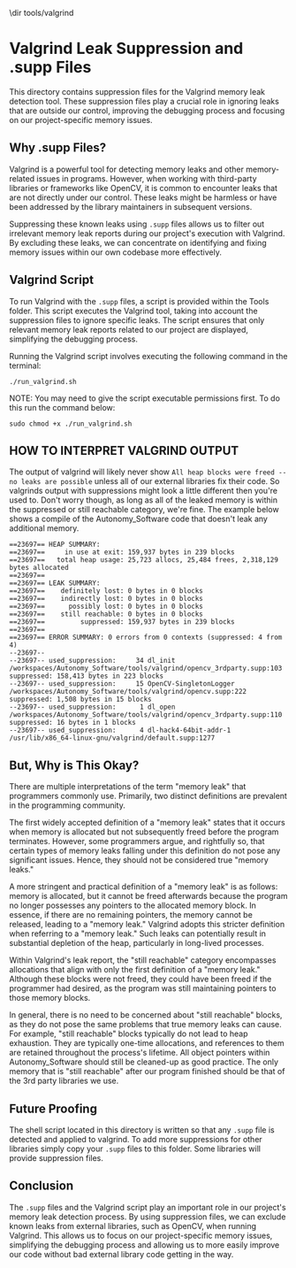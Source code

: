 \dir tools/valgrind

# Valgrind Leak Suppression and .supp Files

This directory contains suppression files for the Valgrind memory leak detection tool. These suppression files play a crucial role in ignoring leaks that are outside our control, improving the debugging process and focusing on our project-specific memory issues.

## Why .supp Files?

Valgrind is a powerful tool for detecting memory leaks and other memory-related issues in programs. However, when working with third-party libraries or frameworks like OpenCV, it is common to encounter leaks that are not directly under our control. These leaks might be harmless or have been addressed by the library maintainers in subsequent versions.

Suppressing these known leaks using `.supp` files allows us to filter out irrelevant memory leak reports during our project's execution with Valgrind. By excluding these leaks, we can concentrate on identifying and fixing memory issues within our own codebase more effectively.

## Valgrind Script

To run Valgrind with the `.supp` files, a script is provided within the Tools folder. This script executes the Valgrind tool, taking into account the suppression files to ignore specific leaks. The script ensures that only relevant memory leak reports related to our project are displayed, simplifying the debugging process.

Running the Valgrind script involves executing the following command in the terminal:

```
./run_valgrind.sh
```

NOTE: You may need to give the script executable permissions first. To do this run the command below:

```
sudo chmod +x ./run_valgrind.sh
```

## HOW TO INTERPRET VALGRIND OUTPUT

The output of valgrind will likely never show `All heap blocks were freed -- no leaks are possible` unless all of our external libraries fix their code. So valgrinds output with suppressions might look a little different then you're used to. Don't worry though, as long as all of the leaked memory is within the suppressed or still reachable category, we're fine. The example below shows a compile of the Autonomy_Software code that doesn't leak any additional memory.

```
==23697== HEAP SUMMARY:
==23697==     in use at exit: 159,937 bytes in 239 blocks
==23697==   total heap usage: 25,723 allocs, 25,484 frees, 2,318,129 bytes allocated
==23697== 
==23697== LEAK SUMMARY:
==23697==    definitely lost: 0 bytes in 0 blocks
==23697==    indirectly lost: 0 bytes in 0 blocks
==23697==      possibly lost: 0 bytes in 0 blocks
==23697==    still reachable: 0 bytes in 0 blocks
==23697==         suppressed: 159,937 bytes in 239 blocks
==23697== 
==23697== ERROR SUMMARY: 0 errors from 0 contexts (suppressed: 4 from 4)
--23697-- 
--23697-- used_suppression:     34 dl_init /workspaces/Autonomy_Software/tools/valgrind/opencv_3rdparty.supp:103 suppressed: 158,413 bytes in 223 blocks
--23697-- used_suppression:     15 OpenCV-SingletonLogger /workspaces/Autonomy_Software/tools/valgrind/opencv.supp:222 suppressed: 1,508 bytes in 15 blocks
--23697-- used_suppression:      1 dl_open /workspaces/Autonomy_Software/tools/valgrind/opencv_3rdparty.supp:110 suppressed: 16 bytes in 1 blocks
--23697-- used_suppression:      4 dl-hack4-64bit-addr-1 /usr/lib/x86_64-linux-gnu/valgrind/default.supp:1277
```

## But, Why is This Okay?

There are multiple interpretations of the term "memory leak" that programmers commonly use. Primarily, two distinct definitions are prevalent in the programming community.

The first widely accepted definition of a "memory leak" states that it occurs when memory is allocated but not subsequently freed before the program terminates. However, some programmers argue, and rightfully so, that certain types of memory leaks falling under this definition do not pose any significant issues. Hence, they should not be considered true "memory leaks."

A more stringent and practical definition of a "memory leak" is as follows: memory is allocated, but it cannot be freed afterwards because the program no longer possesses any pointers to the allocated memory block. In essence, if there are no remaining pointers, the memory cannot be released, leading to a "memory leak." Valgrind adopts this stricter definition when referring to a "memory leak." Such leaks can potentially result in substantial depletion of the heap, particularly in long-lived processes.

Within Valgrind's leak report, the "still reachable" category encompasses allocations that align with only the first definition of a "memory leak." Although these blocks were not freed, they could have been freed if the programmer had desired, as the program was still maintaining pointers to those memory blocks.

In general, there is no need to be concerned about "still reachable" blocks, as they do not pose the same problems that true memory leaks can cause. For example, "still reachable" blocks typically do not lead to heap exhaustion. They are typically one-time allocations, and references to them are retained throughout the process's lifetime. All object pointers within Autonomy_Software should still be cleaned-up as good practice. The only memory that is "still reachable" after our program finished should be that of the 3rd party libraries we use.

## Future Proofing

The shell script located in this directory is written so that any `.supp` file is detected and applied to valgrind. To add more suppressions for other
libraries simply copy your `.supp` files to this folder. Some libraries will provide suppression files.

## Conclusion

The `.supp` files and the Valgrind script play an important role in our project's memory leak detection process. By using suppression files, we can exclude known leaks from external libraries, such as OpenCV, when running Valgrind. This allows us to focus on our project-specific memory issues, simplifying the debugging process and allowing us to more easily improve our code without bad external library code getting in the way.
